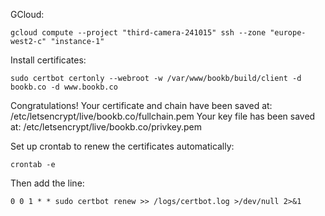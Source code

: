 GCloud:

```
gcloud compute --project "third-camera-241015" ssh --zone "europe-west2-c" "instance-1"
```

Install certificates:

```
sudo certbot certonly --webroot -w /var/www/bookb/build/client -d bookb.co -d www.bookb.co
```

Congratulations! Your certificate and chain have been saved at:
   /etc/letsencrypt/live/bookb.co/fullchain.pem
   Your key file has been saved at:
   /etc/letsencrypt/live/bookb.co/privkey.pem


Set up crontab to renew the certificates automatically:

```
crontab -e
```

Then add the line:

```
0 0 1 * * sudo certbot renew >> /logs/certbot.log >/dev/null 2>&1
```
